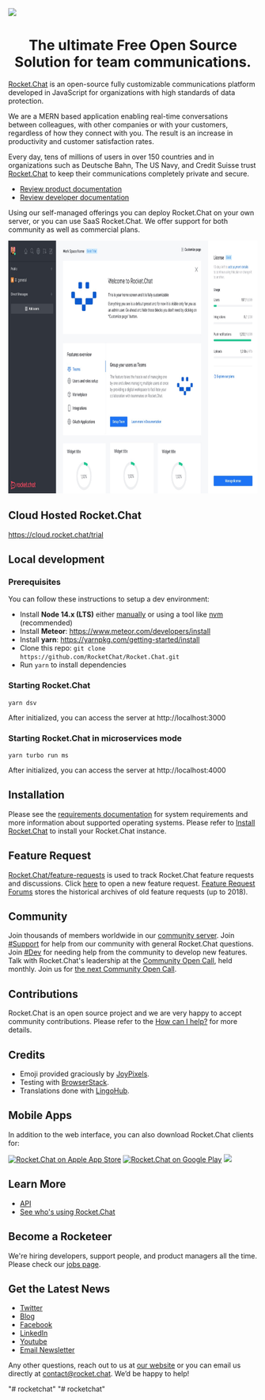 <img src="https://github.com/RocketChat/Rocket.Chat.Artwork/raw/master/Logos/2020/png/logo-horizontal-red.png" data-canonical-src="https://github.com/RocketChat/Rocket.Chat.Artwork/raw/master/Logos/2020/png/logo-horizontal-red.png" width="500" />

<h1 align="center">
  The ultimate Free Open Source Solution for team communications.
</h1>

[Rocket.Chat](https://rocket.chat) is an open-source fully customizable communications platform developed in JavaScript for organizations with high standards of data protection.

We are a MERN based application enabling real-time conversations between colleagues, with other companies or with your customers, regardless of how they connect with you. The result is an increase in productivity and customer satisfaction rates.

Every day, tens of millions of users in over 150 countries and in organizations such as Deutsche Bahn, The US Navy, and Credit Suisse trust [Rocket.Chat](https://rocket.chat) to keep their communications completely private and secure.

- [Review product documentation](https://docs.rocket.chat)
- [Review developer documentation](https://developer.rocket.chat)

Using our self-managed offerings you can deploy Rocket.Chat on your own server, or you can use SaaS Rocket.Chat. We offer support for both community as well as commercial plans.

<img src="https://github.com/RocketChat/Rocket.Chat.Artwork/blob/master/Product%20Images/Welcome%20to%20RC%20(Readme).jpg" data-canonical-src="https://github.com/RocketChat/Rocket.Chat.Artwork/blob/master/Product%20Images/Welcome%20to%20RC%20(Readme).jpg" width="919" height="511" />

## Cloud Hosted Rocket.Chat

https://cloud.rocket.chat/trial

## Local development

### Prerequisites

You can follow these instructions to setup a dev environment:

- Install **Node 14.x (LTS)** either [manually](https://nodejs.org/dist/latest-v14.x/) or using a tool like [nvm](https://github.com/creationix/nvm) (recommended)
- Install **Meteor**: https://www.meteor.com/developers/install
- Install **yarn**: https://yarnpkg.com/getting-started/install
- Clone this repo: `git clone https://github.com/RocketChat/Rocket.Chat.git`
- Run `yarn` to install dependencies

### Starting Rocket.Chat

```
yarn dsv
```

After initialized, you can access the server at http://localhost:3000

### Starting Rocket.Chat in microservices mode

```
yarn turbo run ms
```

After initialized, you can access the server at http://localhost:4000

## Installation

Please see the [requirements documentation](https://docs.rocket.chat/deploy/installing-client-apps/minimum-requirements-for-using-rocket.chat) for system requirements and more information about supported operating systems.
Please refer to [Install Rocket.Chat](https://rocket.chat/install) to install your Rocket.Chat instance.

## Feature Request

[Rocket.Chat/feature-requests](https://github.com/RocketChat/feature-requests) is used to track Rocket.Chat feature requests and discussions. Click [here](https://github.com/RocketChat/feature-requests/issues/new?template=feature_request.md) to open a new feature request. [Feature Request Forums](https://forums.rocket.chat/c/feature-requests/8) stores the historical archives of old feature requests (up to 2018).

## Community

Join thousands of members worldwide in our [community server](https://open.rocket.chat).
Join [#Support](https://open.rocket.chat/channel/support) for help from our community with general Rocket.Chat questions.
Join [#Dev](https://open.rocket.chat/channel/dev) for needing help from the community to develop new features.
Talk with Rocket.Chat's leadership at the [Community Open Call](https://www.youtube.com/playlist?list=PLee3gqXJQrFVaxryc0OKTKc92yqQX9U-5), held monthly. Join us for [the next Community Open Call](https://app.livestorm.co/rocket-chat/community-open-call?type=detailed).

## Contributions

Rocket.Chat is an open source project and we are very happy to accept community contributions. Please refer to the [How can I help?](https://docs.rocket.chat/contribute-to-rocket.chat/how-can-i-help) for more details.

## Credits

- Emoji provided graciously by [JoyPixels](https://www.joypixels.com).
- Testing with [BrowserStack](https://www.browserstack.com).
- Translations done with [LingoHub](https://lingohub.com).

## Mobile Apps

In addition to the web interface, you can also download Rocket.Chat clients for:

[![Rocket.Chat on Apple App Store](https://user-images.githubusercontent.com/551004/29770691-a2082ff4-8bc6-11e7-89a6-964cd405ea8e.png)](https://itunes.apple.com/us/app/rocket-chat/id1148741252?mt=8) [![Rocket.Chat on Google Play](https://user-images.githubusercontent.com/551004/29770692-a20975c6-8bc6-11e7-8ab0-1cde275496e0.png)](https://play.google.com/store/apps/details?id=chat.rocket.android) [![](https://user-images.githubusercontent.com/551004/48210349-50649480-e35e-11e8-97d9-74a4331faf3a.png)](https://f-droid.org/en/packages/chat.rocket.android)

## Learn More

- [API](https://developer.rocket.chat/reference/api)
- [See who's using Rocket.Chat](https://rocket.chat/customer-stories)

## Become a Rocketeer

We're hiring developers, support people, and product managers all the time. Please check our [jobs page](https://rocket.chat/jobs).

## Get the Latest News

- [Twitter](https://twitter.com/RocketChat)
- [Blog](https://rocket.chat/blog)
- [Facebook](https://www.facebook.com/RocketChatApp)
- [LinkedIn](https://www.linkedin.com/company/rocket-chat)
- [Youtube](https://www.youtube.com/channel/UCin9nv7mUjoqrRiwrzS5UVQ)
- [Email Newsletter](https://rocket.chat/newsletter)

Any other questions, reach out to us at [our website](https://rocket.chat/contact) or you can email us directly at [contact@rocket.chat](mailto:contact@rocket.chat). We’d be happy to help!

"# rocketchat" 
"# rocketchat" 
